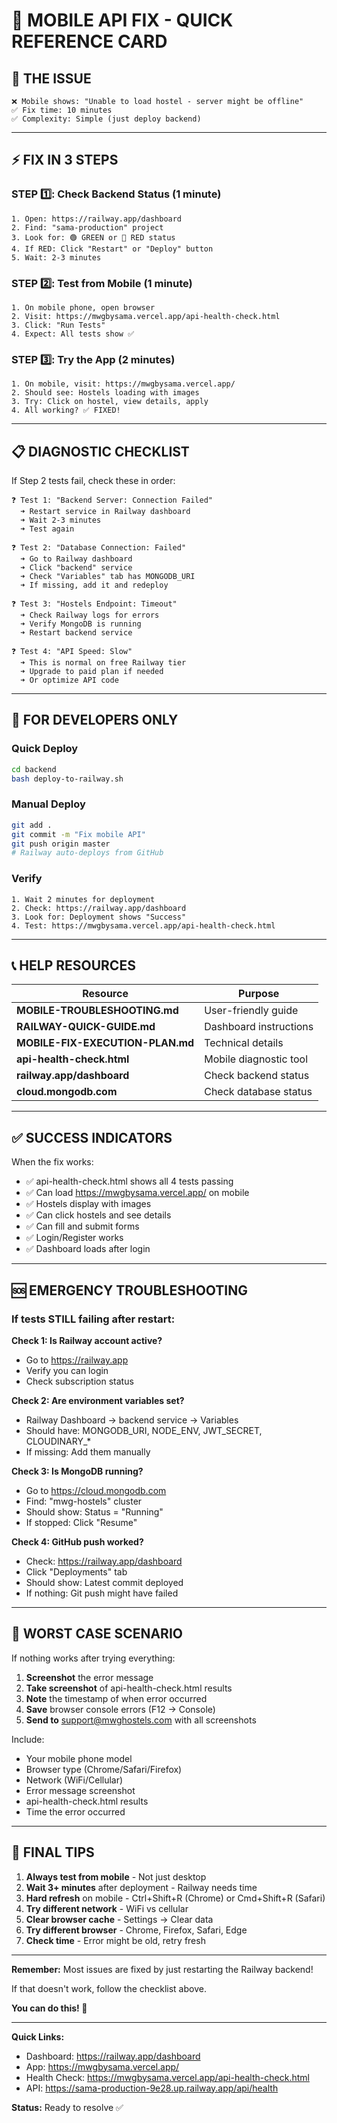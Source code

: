 # 🚨 MOBILE API FIX - QUICK REFERENCE CARD

## 🎯 THE ISSUE
```
❌ Mobile shows: "Unable to load hostel - server might be offline"
✅ Fix time: 10 minutes
✅ Complexity: Simple (just deploy backend)
```

---

## ⚡ FIX IN 3 STEPS

### STEP 1️⃣: Check Backend Status (1 minute)
```
1. Open: https://railway.app/dashboard
2. Find: "sama-production" project  
3. Look for: 🟢 GREEN or 🔴 RED status
4. If RED: Click "Restart" or "Deploy" button
5. Wait: 2-3 minutes
```

### STEP 2️⃣: Test from Mobile (1 minute)
```
1. On mobile phone, open browser
2. Visit: https://mwgbysama.vercel.app/api-health-check.html
3. Click: "Run Tests"
4. Expect: All tests show ✅
```

### STEP 3️⃣: Try the App (2 minutes)
```
1. On mobile, visit: https://mwgbysama.vercel.app/
2. Should see: Hostels loading with images
3. Try: Click on hostel, view details, apply
4. All working? ✅ FIXED!
```

---

## 📋 DIAGNOSTIC CHECKLIST

If Step 2 tests fail, check these in order:

```
❓ Test 1: "Backend Server: Connection Failed"
  ➜ Restart service in Railway dashboard
  ➜ Wait 2-3 minutes
  ➜ Test again

❓ Test 2: "Database Connection: Failed"  
  ➜ Go to Railway dashboard
  ➜ Click "backend" service
  ➜ Check "Variables" tab has MONGODB_URI
  ➜ If missing, add it and redeploy

❓ Test 3: "Hostels Endpoint: Timeout"
  ➜ Check Railway logs for errors
  ➜ Verify MongoDB is running
  ➜ Restart backend service

❓ Test 4: "API Speed: Slow"
  ➜ This is normal on free Railway tier
  ➜ Upgrade to paid plan if needed
  ➜ Or optimize API code
```

---

## 🔧 FOR DEVELOPERS ONLY

### Quick Deploy
```bash
cd backend
bash deploy-to-railway.sh
```

### Manual Deploy
```bash
git add .
git commit -m "Fix mobile API"
git push origin master
# Railway auto-deploys from GitHub
```

### Verify
```
1. Wait 2 minutes for deployment
2. Check: https://railway.app/dashboard
3. Look for: Deployment shows "Success"
4. Test: https://mwgbysama.vercel.app/api-health-check.html
```

---

## 📞 HELP RESOURCES

| Resource | Purpose |
|----------|---------|
| **MOBILE-TROUBLESHOOTING.md** | User-friendly guide |
| **RAILWAY-QUICK-GUIDE.md** | Dashboard instructions |
| **MOBILE-FIX-EXECUTION-PLAN.md** | Technical details |
| **api-health-check.html** | Mobile diagnostic tool |
| **railway.app/dashboard** | Check backend status |
| **cloud.mongodb.com** | Check database status |

---

## ✅ SUCCESS INDICATORS

When the fix works:
- ✅ api-health-check.html shows all 4 tests passing
- ✅ Can load https://mwgbysama.vercel.app/ on mobile
- ✅ Hostels display with images
- ✅ Can click hostels and see details
- ✅ Can fill and submit forms
- ✅ Login/Register works
- ✅ Dashboard loads after login

---

## 🆘 EMERGENCY TROUBLESHOOTING

### If tests STILL failing after restart:

**Check 1: Is Railway account active?**
- Go to https://railway.app
- Verify you can login
- Check subscription status

**Check 2: Are environment variables set?**
- Railway Dashboard → backend service → Variables
- Should have: MONGODB_URI, NODE_ENV, JWT_SECRET, CLOUDINARY_*
- If missing: Add them manually

**Check 3: Is MongoDB running?**
- Go to https://cloud.mongodb.com
- Find: "mwg-hostels" cluster
- Should show: Status = "Running"
- If stopped: Click "Resume"

**Check 4: GitHub push worked?**
- Check: https://railway.app/dashboard
- Click "Deployments" tab
- Should show: Latest commit deployed
- If nothing: Git push might have failed

---

## 🎯 WORST CASE SCENARIO

If nothing works after trying everything:

1. **Screenshot** the error message
2. **Take screenshot** of api-health-check.html results
3. **Note** the timestamp of when error occurred
4. **Save** browser console errors (F12 → Console)
5. **Send to** support@mwghostels.com with all screenshots

Include:
- Your mobile phone model
- Browser type (Chrome/Safari/Firefox)
- Network (WiFi/Cellular)
- Error message screenshot
- api-health-check.html results
- Time the error occurred

---

## 🚀 FINAL TIPS

1. **Always test from mobile** - Not just desktop
2. **Wait 3+ minutes** after deployment - Railway needs time
3. **Hard refresh** on mobile - Ctrl+Shift+R (Chrome) or Cmd+Shift+R (Safari)
4. **Try different network** - WiFi vs cellular
5. **Clear browser cache** - Settings → Clear data
6. **Try different browser** - Chrome, Firefox, Safari, Edge
7. **Check time** - Error might be old, retry fresh

---

**Remember:** Most issues are fixed by just restarting the Railway backend!

If that doesn't work, follow the checklist above.

**You can do this! 💪**

---

**Quick Links:**
- Dashboard: https://railway.app/dashboard
- App: https://mwgbysama.vercel.app/
- Health Check: https://mwgbysama.vercel.app/api-health-check.html
- API: https://sama-production-9e28.up.railway.app/api/health

**Status:** Ready to resolve ✅
